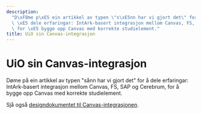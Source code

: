 ```yaml
---
description:
  "D\xF8me p\xE5 ein artikkel av typen \"s\xE5nn har vi gjort det\" for\
  \ \xE5 dele erfaringar: IntArk-basert integrasjon mellom Canvas, FS, SAP og Cerebrum,\
  \ for \xE5 bygge opp Canvas med korrekte studielement."
title: UiO sin Canvas-integrasjon
---
```


# UiO sin Canvas-integrasjon

Døme på ein artikkel av typen "sånn har vi gjort det" for å dele erfaringar: IntArk-basert integrasjon mellom Canvas, FS, SAP og Cerebrum, for å bygge opp Canvas med korrekte studielement.

Sjå også [designdokumentet til Canvas-integrasjonen](https://www.usit.uio.no/om/organisasjon/bnt/usitint/faglig/designdokumenter/designdokument-canvas-ms.html).
